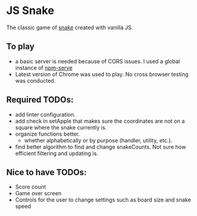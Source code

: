 # JS Snake

The classic game of [snake](https://en.wikipedia.org/wiki/Snake_(video_game_genre)) created with vanilla JS.

## To play
- a basic server is needed because of CORS issues. I used a global instance of [npm-serve](https://www.npmjs.com/package/serve)
- Latest version of Chrome was used to play.  No cross browser testing was conducted.

## Required TODOs:
- add linter configuration.
- add check in setApple that makes sure the coordinates are not on a square where the snake currently is.
- organize functions better.
  - whether alphabetically or by purpose (handler, utility, etc.).
- find better algorithm to find and change snakeCounts.  Not sure how efficient filtering and updating is.

## Nice to have TODOs:
- Score count
- Game over screen
- Controls for the user to change settings such as board size and snake speed
